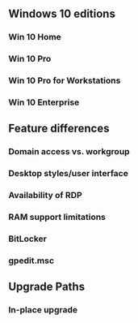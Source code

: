 ```toc
```
## Windows 10 editions
### Win 10 Home
### Win 10 Pro
### Win 10 Pro for Workstations
### Win 10 Enterprise
## Feature differences
### Domain access vs. workgroup
### Desktop styles/user interface
### Availability of RDP
### RAM support limitations
### BitLocker
### gpedit.msc
## Upgrade Paths
### In-place upgrade